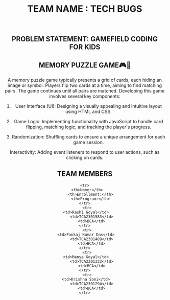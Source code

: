 <center> 
  <h1><b>TEAM NAME : TECH BUGS</b></h1><br>
  <h2> PROBLEM STATEMENT: GAMEFIELD CODING FOR KIDS </h2>
    <h2>MEMORY PUZZLE GAME🎮🧩</h2>
  A memory puzzle game typically presents a grid of cards, each hiding an image or symbol. Players flip two cards at a time, aiming to find matching pairs. The game continues until all pairs are matched. Developing this game involves several key components:

1. User Interface (UI): Designing a visually appealing and intuitive layout using HTML and CSS.

2. Game Logic: Implementing functionality with JavaScript to handle card flipping, matching logic, and tracking the player's progress.

3. Randomization: Shuffling cards to ensure a unique arrangement for each game session.

Interactivity: Adding event listeners to respond to user actions, such as clicking on cards. 
  <h2>TEAM MEMBERS</h2>
  <table>

    <tr>
      <th>Name:</th>
         <th>Enrollment:</th>
         <th>Program:</th>
    </tr>
      <tr>
     <td>Rashi Goyal</td>
          <td>TCA2301583</td>
          <td>BCA</td>
    </tr>
      <tr>
     <td>Pankaj Kumar Das</td>
          <td>TCA2301489</td>
          <td>BCA</td>
    </tr>
      <tr>
     <td>Manya Goyal</td>
          <td>TCA2301332</td>
          <td>BCA</td>
    </tr>
      <tr>
     <td>Krishna Soni</td>
          <td>TCA2301294</td>
          <td>BCA</td>
    </tr>
    
  </table>
 
  
</center>
